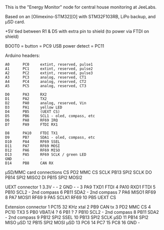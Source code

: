 This is the "Energy Monitor" node for central house monitoring at JeeLabs.

Based on an [Olimexino-STM32][O] with STM32F103RB, LiPo backup, and µSD card.

+5V tied between R1 & D5 with extra pin to shield (to power via FTDI on shield)

BOOT0 = button = PC9
USB power detect = PC11

Arduino headers:

    A0      PC0     extint, reserved, pulse1
    A1      PC1     extint, reserved, pulse2
    A2      PC2     extint, reserved, pulse3
    A3      PC3     analog, reserved, CT1
    A4      PC4     analog, reserved, CT2
    A5      PC5     analog, reserved, CT3

    D0      PA3     RX2
    D1      PA2     TX2
    D2      PA0     analog, reserved, Vin
    D3      PA1     yellow LED
    D4      PB5     (UEXT CS)
    D5      PB6     SCL1 - oled, compass, etc
    D6      PA8     RF69 IRQ
    D7      PA9     FTDI RX1

    D8      PA10    FTDI TX1
    D9      PB7     SDA1 - oled, compass, etc
    D10     PA4     RF69 SSEL
    D11     PA7     RF69 MOSI
    D12     PA6     RF69 MISO
    D13     PA5     RF69 SCLK / green LED
    GND     -       -
    D14     PB8     CAN RX

µSD/MMC card connections
    CS      PD2     MMC CS
    SCLK    PB13    SPI2 SCLK
    DO      PB14    SPI2 MISO2
    DI      PB15    SPI2 MOSI2

UEXT connector
    1   3.3V    -       -
    2   GND     -       -
    3   PA9     TXD1    FTDI
    4   PA10    RXD1    FTDI
    5   PB10    SCL2 - 2nd compass
    6   PB11    SDA2 - 2nd compass
    7   PA6     MISO1   RF69
    8   PA7     MOSI1   RF69
    9   PA5     SCLK1   RF69
    10  PB5     UEXT CS

Extension connector
    1   PC15    32 KHz xtal
    2   PB9     CAN tx
    3   PD2     MMC CS
    4   PC10    TX3
    5   PB0     VBAT/4 ?
    6   PB1     ?
    7   PB10    SCL2 - 2nd compass
    8   PB11    SDA2 - 2nd compass
    9   PB12    SPI2 SSEL
    10  PB13    SPI2 SCLK µSD
    11  PB14    SPI2 MISO µSD
    12  PB15    SPI2 MOSI µSD
    13  PC6
    14  PC7
    15  PC8
    16  GND     -
